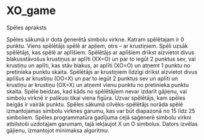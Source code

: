 # XO_game
Spēles apraksts

Spēles sākumā ir dota ģenerētā simbolu virkne. Katram spēlētajam ir 0 punktu. Viens spēlētājs spēlē ar apļiem, otrs 
– ar krustiņiem. Spēli uzsāk spēlētājs, kas spēlē ar aplīšiem. Spēlētājs ar aplīšiem drīkst aizvietot divus blakusstāvošus krustiņus 
ar aplīti (XX=O) un par to iegūt 2 punktus sev, vai krustiņu un aplīti, kas stāv blakus, ar aplīti (XO=O) un atņemt 1 punktu no 
pretinieka punktu skaita. Spēlētājs ar krustiņiem līdzīgi drīkst aizvietot divus aplīšus ar krustiņu (OO=X) un par to iegūt 2 
punktus sev un aplīti un krustiņu ar krustiņu (OX=X) un atņemt vienu punktu no pretinieka punktu skaita. Spēle beidzas, kad kāds 
no spēlētājiem nevar izdarīt gājienu, vai simbolu virknē ir palikusi tikai viena figūra. Uzvar spēlētājs, kam spēles beigās ir 
vairāk punktu.
Spēles sākumā cilvēks-spēlētājs norāda spēlē izmantojamas simbolu virknes garumu, kas var būt diapazonā no 15 līdz 
25 simboliem. Spēles programmatūra gadījuma ceļā saģenerē simbolu virkni atbilstoši uzdotajam garumam, tajā iekļaujot X 
un O simbolus.
Dators izvēlas gājienu, izmantojot minimaksa algoritmu. 
